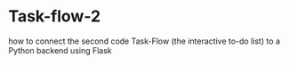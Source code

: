 # Task-flow-2
how to connect the second code Task-Flow (the interactive to-do list) to a Python backend using Flask
